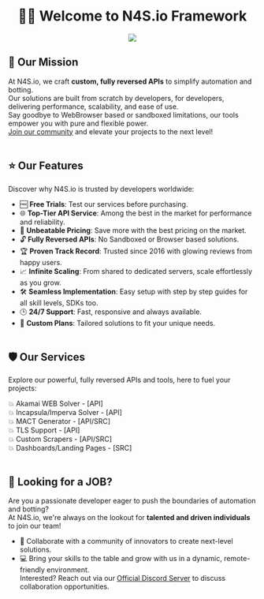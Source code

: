 <center>
<h1>🙋‍♂️ Welcome to N4S.io Framework</h1>
<img src="https://cdn.discordapp.com/attachments/1387083346730942545/1425519253314076712/nj4su1.png?ex=68fba842&is=68fa56c2&hm=c0a2e17dcf3a2c06a2ffe5627965bb20e83fa09376c4317a2489811d2c08587c&">
</center>

## 🌟 Our Mission
At N4S.io, we craft **custom, fully reversed APIs** to simplify automation and botting.  
Our solutions are built from scratch by developers, for developers, delivering performance, scalability, and ease of use.  
Say goodbye to WebBrowser based or sandboxed limitations, our tools empower you with pure and flexible power.  
[Join our community](https://www.n4s-framework.io/) and elevate your projects to the next level!
<br><br>
## ⭐ Our Features
Discover why N4S.io is trusted by developers worldwide:

- 🆓 **Free Trials**: Test our services before purchasing. 
- 🌐 **Top-Tier API Service**: Among the best in the market for performance and reliability.  
- 💸 **Unbeatable Pricing**: Save more with the best pricing on the market.
- 🔓 **Fully Reversed APIs**: No Sandboxed or Browser based solutions.
- 🏆 **Proven Track Record**: Trusted since 2016 with glowing reviews from happy users.  
- 📈 **Infinite Scaling**: From shared to dedicated servers, scale effortlessly as you grow.  
- 🛠️ **Seamless Implementation**: Easy setup with step by step guides for all skill levels, SDKs too.
- 🕒 **24/7 Support**: Fast, responsive and always available.
- 🎨 **Custom Plans**: Tailored solutions to fit your unique needs.
<br><br>
## 🛡️ Our Services
Explore our powerful, fully reversed APIs and tools, here to fuel your projects:

💥 Akamai WEB Solver - [API]  
💥 Incapsula/Imperva Solver - [API]  
💥 MACT Generator - [API/SRC]  
💥 TLS Support - [API]  
💥 Custom Scrapers - [API/SRC]  
💥 Dashboards/Landing Pages - [SRC]
<br><br>
## 💼 Looking for a JOB?
Are you a passionate developer eager to push the boundaries of automation and botting?<br>
At N4S.io, we're always on the lookout for **talented and driven individuals** to join our team! 
- 🚀 Collaborate with a community of innovators to create next-level solutions.  
- 💻 Bring your skills to the table and grow with us in a dynamic, remote-friendly environment.  
Interested? Reach out via our [Official Discord Server](https://www.n4s-framework.io/) to discuss collaboration opportunities.
